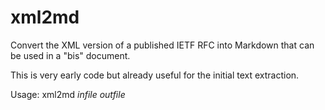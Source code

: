 # xml2md

Convert the XML version of a published IETF RFC into Markdown that can be used in a "bis" document.

This is very early code but already useful for the initial text extraction.

Usage: xml2md *infile* *outfile*
